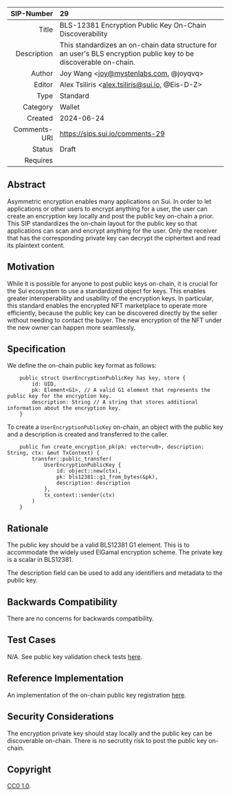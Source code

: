 | SIP-Number          | 29 |
| ---:                | :--- |
| Title               | BLS-12381 Encryption Public Key On-Chain Discoverability |
| Description         | This standardizes an on-chain data structure for an user's BLS encryption public key to be discoverable on-chain. |
| Author              | Joy Wang <joy@mystenlabs.com, @joyqvq>|
| Editor              | Alex Tsiliris <alex.tsiliris@sui.io, @Eis-D-Z> |
| Type                | Standard |
| Category            | Wallet |
| Created             | 2024-06-24 |
| Comments-URI        | https://sips.sui.io/comments-29 |
| Status              | Draft |
| Requires            | |

## Abstract

Asymmetric encryption enables many applications on Sui. In order to let applications or other users to encrypt anything for a user, the user can create an encryption key locally and post the public key on-chain a prior. This SIP standardizes the on-chain layout for the public key so that applications can scan and encrypt anything for the user. Only the receiver that has the corresponding private key can decrypt the ciphertext and read its plaintext content. 

## Motivation

While it is possible for anyone to post public keys on-chain, it is crucial for the Sui ecosystem to use a standardized object for keys. This enables greater interoperability and usability of the encryption keys. In particular, this standard enables the encrypted NFT marketplace to operate more efficiently, because the public key can be discovered directly by the seller without needing to contact the buyer. The new encryption of the NFT under the new owner can happen more seamlessly. 

## Specification

We define the on-chain public key format as follows:
```move
    public struct UserEncryptionPublicKey has key, store {
        id: UID,
        pk: Element<G1>, // A valid G1 element that represents the public key for the encryption key. 
        description: String // A string that stores additional information about the encryption key. 
    }
```

To create a `UserEncryptionPublicKey` on-chain, an object with the public key and a description is created and transferred to the caller. 

```move
    public fun create_encryption_pk(pk: vector<u8>, description: String, ctx: &mut TxContext) {
        transfer::public_transfer(
            UserEncryptionPublicKey {
                id: object::new(ctx),
                pk: bls12381::g1_from_bytes(&pk),
                description: description
            },
            tx_context::sender(ctx)
        )
    }
```
## Rationale

The public key should be a valid BLS12381 G1 element. This is to accommodate the widely used ElGamal encryption scheme. The private key is a scalar in BLS12381.

The description field can be used to add any identifiers and metadata to the public key. 

## Backwards Compatibility

There are no concerns for backwards compatibility.

## Test Cases

N/A. See public key validation check tests [here](https://github.com/MystenLabs/encryption-public-key).

## Reference Implementation

An implementation of the on-chain public key registration [here](https://github.com/MystenLabs/encryption-public-key).

## Security Considerations

The encryption private key should stay locally and the public key can be discoverable on-chain. There is no secrutity risk to post the public key on-chain. 

## Copyright

[CC0 1.0](../LICENSE.md).
